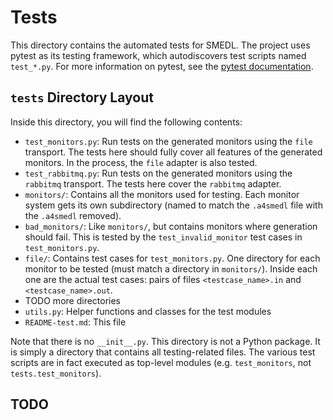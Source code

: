 Tests
=====

This directory contains the automated tests for SMEDL. The project uses pytest
as its testing framework, which autodiscovers test scripts named `test_*.py`.
For more information on pytest, see the [pytest documentation][pytest-docs].

`tests` Directory Layout
------------------------

Inside this directory, you will find the following contents:

- `test_monitors.py`: Run tests on the generated monitors using the `file`
  transport. The tests here should fully cover all features of the generated
  monitors. In the process, the `file` adapter is also tested.
- `test_rabbitmq.py`: Run tests on the generated monitors using the `rabbitmq`
  transport. The tests here cover the `rabbitmq` adapter.
- `monitors/`: Contains all the monitors used for testing. Each monitor system
  gets its own subdirectory (named to match the `.a4smedl` file with the
  `.a4smedl` removed).
- `bad_monitors/`: Like `monitors/`, but contains monitors where generation
  should fail. This is tested by the `test_invalid_monitor` test cases in
  `test_monitors.py`.
- `file/`: Contains test cases for `test_monitors.py`. One directory for each
  monitor to be tested (must match a directory in `monitors/`). Inside each one
  are the actual test cases: pairs of files `<testcase_name>.in` and
  `<testcase_name>.out`.
- TODO more directories
- `utils.py`: Helper functions and classes for the test modules
- `README-test.md`: This file

Note that there is no `__init__.py`. This directory is not a Python package. It
is simply a directory that contains all testing-related files. The various test
scripts are in fact executed as top-level modules (e.g. `test_monitors`, not
`tests.test_monitors`).

TODO
----

[pytest-docs]: https://docs.pytest.org/en/stable/
